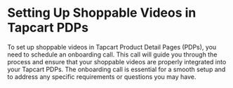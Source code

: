 # Setting Up Shoppable Videos in Tapcart PDPs

To set up shoppable videos in Tapcart Product Detail Pages (PDPs), you need to schedule an onboarding call. This call will guide you through the process and ensure that your shoppable videos are properly integrated into your Tapcart PDPs. The onboarding call is essential for a smooth setup and to address any specific requirements or questions you may have.